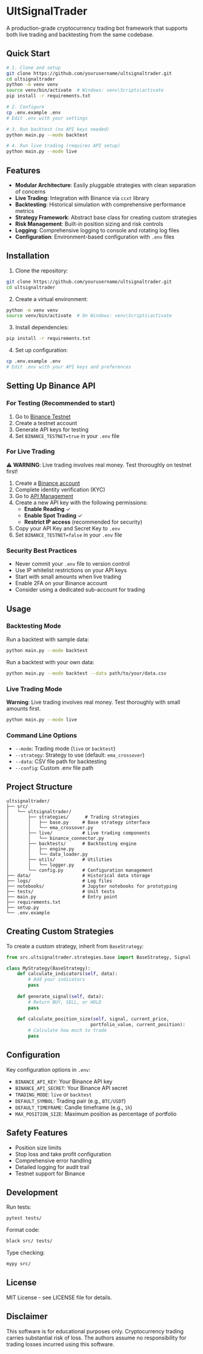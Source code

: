# UltSignalTrader

A production-grade cryptocurrency trading bot framework that supports both live trading and backtesting from the same codebase.

## Quick Start

```bash
# 1. Clone and setup
git clone https://github.com/yourusername/ultsignaltrader.git
cd ultsignaltrader
python -m venv venv
source venv/bin/activate  # Windows: venv\Scripts\activate
pip install -r requirements.txt

# 2. Configure
cp .env.example .env
# Edit .env with your settings

# 3. Run backtest (no API keys needed)
python main.py --mode backtest

# 4. Run live trading (requires API setup)
python main.py --mode live
```

## Features

- **Modular Architecture**: Easily pluggable strategies with clean separation of concerns
- **Live Trading**: Integration with Binance via `ccxt` library
- **Backtesting**: Historical simulation with comprehensive performance metrics
- **Strategy Framework**: Abstract base class for creating custom strategies
- **Risk Management**: Built-in position sizing and risk controls
- **Logging**: Comprehensive logging to console and rotating log files
- **Configuration**: Environment-based configuration with `.env` files

## Installation

1. Clone the repository:
```bash
git clone https://github.com/yourusername/ultsignaltrader.git
cd ultsignaltrader
```

2. Create a virtual environment:
```bash
python -m venv venv
source venv/bin/activate  # On Windows: venv\Scripts\activate
```

3. Install dependencies:
```bash
pip install -r requirements.txt
```

4. Set up configuration:
```bash
cp .env.example .env
# Edit .env with your API keys and preferences
```

## Setting Up Binance API

### For Testing (Recommended to start)

1. Go to [Binance Testnet](https://testnet.binance.vision/)
2. Create a testnet account
3. Generate API keys for testing
4. Set `BINANCE_TESTNET=true` in your `.env` file

### For Live Trading

⚠️ **WARNING**: Live trading involves real money. Test thoroughly on testnet first!

1. Create a [Binance account](https://www.binance.com/)
2. Complete identity verification (KYC)
3. Go to [API Management](https://www.binance.com/en/my/settings/api-management)
4. Create a new API key with the following permissions:
   - **Enable Reading** ✓
   - **Enable Spot Trading** ✓
   - **Restrict IP access** (recommended for security)
5. Copy your API Key and Secret Key to `.env`
6. Set `BINANCE_TESTNET=false` in your `.env` file

### Security Best Practices

- Never commit your `.env` file to version control
- Use IP whitelist restrictions on your API keys
- Start with small amounts when live trading
- Enable 2FA on your Binance account
- Consider using a dedicated sub-account for trading

## Usage

### Backtesting Mode

Run a backtest with sample data:
```bash
python main.py --mode backtest
```

Run a backtest with your own data:
```bash
python main.py --mode backtest --data path/to/your/data.csv
```

### Live Trading Mode

**Warning**: Live trading involves real money. Test thoroughly with small amounts first.

```bash
python main.py --mode live
```

### Command Line Options

- `--mode`: Trading mode (`live` or `backtest`)
- `--strategy`: Strategy to use (default: `ema_crossover`)
- `--data`: CSV file path for backtesting
- `--config`: Custom .env file path

## Project Structure

```
ultsignaltrader/
├── src/
│   └── ultsignaltrader/
│       ├── strategies/      # Trading strategies
│       │   ├── base.py     # Base strategy interface
│       │   └── ema_crossover.py
│       ├── live/           # Live trading components
│       │   └── binance_connector.py
│       ├── backtests/      # Backtesting engine
│       │   ├── engine.py
│       │   └── data_loader.py
│       ├── utils/          # Utilities
│       │   └── logger.py
│       └── config.py       # Configuration management
├── data/                   # Historical data storage
├── logs/                   # Log files
├── notebooks/              # Jupyter notebooks for prototyping
├── tests/                  # Unit tests
├── main.py                 # Entry point
├── requirements.txt
├── setup.py
└── .env.example
```

## Creating Custom Strategies

To create a custom strategy, inherit from `BaseStrategy`:

```python
from src.ultsignaltrader.strategies.base import BaseStrategy, Signal

class MyStrategy(BaseStrategy):
    def calculate_indicators(self, data):
        # Add your indicators
        pass
    
    def generate_signal(self, data):
        # Return BUY, SELL, or HOLD
        pass
    
    def calculate_position_size(self, signal, current_price, 
                               portfolio_value, current_position):
        # Calculate how much to trade
        pass
```

## Configuration

Key configuration options in `.env`:

- `BINANCE_API_KEY`: Your Binance API key
- `BINANCE_API_SECRET`: Your Binance API secret
- `TRADING_MODE`: `live` or `backtest`
- `DEFAULT_SYMBOL`: Trading pair (e.g., `BTC/USDT`)
- `DEFAULT_TIMEFRAME`: Candle timeframe (e.g., `1h`)
- `MAX_POSITION_SIZE`: Maximum position as percentage of portfolio

## Safety Features

- Position size limits
- Stop loss and take profit configuration
- Comprehensive error handling
- Detailed logging for audit trail
- Testnet support for Binance

## Development

Run tests:
```bash
pytest tests/
```

Format code:
```bash
black src/ tests/
```

Type checking:
```bash
mypy src/
```

## License

MIT License - see LICENSE file for details.

## Disclaimer

This software is for educational purposes only. Cryptocurrency trading carries substantial risk of loss. The authors assume no responsibility for trading losses incurred using this software.
